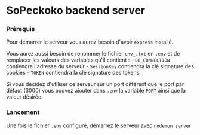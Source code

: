 # SoPeckoko backend server #

### Prérequis ###

Pour démarrer le serveur vous aurez besoin d'avoir `express` installé. 

Vous aurez aussi besoin de renommer le fichier `env_.txt` en `.env` et de remplacer les valeurs des variables qu'il contient :
	- `DB_CONNECTION` contiendra l'adresse du serveur
	- `SessionKey` contiendra la clé signature des cookies
	- `TOKEN` contiendra la clé signature des tokens

Si vous décidez d'utiliser ce serveur sur un port différent que le port par défaut (3000) vous pouvez ajouter dans `.env` la variable `PORT` ainsi que la valeur désirée.

### Lancement ###

Une fois le fichier `.env` configuré, démarrez le serveur avec `nodemon server`
